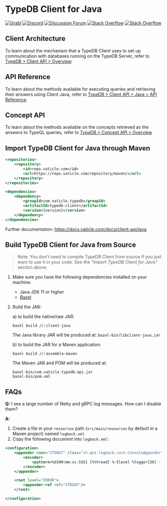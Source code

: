 # TypeDB Client for Java

[![Grabl](https://grabl.io/api/status/vaticle/typedb-client-java/badge.svg)](https://grabl.io/vaticle/typedb-client-java)
[![Discord](https://img.shields.io/discord/665254494820368395?color=7389D8&label=chat&logo=discord&logoColor=ffffff)](https://vaticle.com/discord)
[![Discussion Forum](https://img.shields.io/discourse/https/forum.vaticle.com/topics.svg)](https://forum.vaticle.com)
[![Stack Overflow](https://img.shields.io/badge/stackoverflow-typedb-796de3.svg)](https://stackoverflow.com/questions/tagged/typedb)
[![Stack Overflow](https://img.shields.io/badge/stackoverflow-typeql-3dce8c.svg)](https://stackoverflow.com/questions/tagged/typeql)

## Client Architecture
To learn about the mechanism that a TypeDB Client uses to set up communication with databases running on the TypeDB Server, refer to [TypeDB > Client API > Overview](http://docs.vaticle.com/docs/client-api/overview).

## API Reference
To learn about the methods available for executing queries and retrieving their answers using Client Java, refer to [TypeDB > Client API > Java > API Reference](http://docs.vaticle.com/docs/client-api/java#api-reference).

## Concept API
To learn about the methods available on the concepts retrieved as the answers to TypeQL queries, refer to [TypeDB > Concept API > Overview](http://docs.vaticle.com/docs/concept-api/overview)

## Import TypeDB Client for Java through Maven

```xml
<repositories>
    <repository>
        <id>repo.vaticle.com</id>
        <url>https://repo.vaticle.com/repository/maven/</url>
    </repository>
</repositories>

<dependencies>
    <dependency>
        <groupId>com.vaticle.typedb</groupId>
        <artifactId>typedb-client</artifactId>
        <version>{version}</version>
    </dependency>
</dependencies>
```

Further documentation: https://docs.vaticle.com/docs/client-api/java

## Build TypeDB Client for Java from Source

> Note: You don't need to compile TypeDB Client from source if you just want to use it in your code. See the _"Import TypeDB Client for Java"_ section above.

1. Make sure you have the following dependencies installed on your machine:
    - Java JDK 11 or higher
    - [Bazel](https://docs.bazel.build/versions/master/install.html)

2. Build the JAR:

   a) to build the native/raw JAR:
   ```
   bazel build //:client-java
   ```
   The Java library JAR will be produced at: `bazel-bin/libclient-java.jar`

   b) to build the JAR for a Maven application:
   ```
   bazel build //:assemble-maven
   ```
   The Maven JAR and POM will be produced at: 
   ```
   bazel-bin/com.vaticle.typedb:api.jar
   bazel-bin/pom.xml
   ```

## FAQs

**Q:** I see a large number of Netty and gRPC log messages. How can I disable them?

**A:** 
1. Create a file in your `resources` path (`src/main/resources` by default in a Maven project) named `logback.xml`.
2. Copy the following document into `logback.xml`:
```xml
<configuration>
    <appender name="STDOUT" class="ch.qos.logback.core.ConsoleAppender">
        <encoder>
            <pattern>%d{HH:mm:ss.SSS} [%thread] %-5level %logger{36} - %msg%n</pattern>
        </encoder>
    </appender>

    <root level="ERROR">
        <appender-ref ref="STDOUT"/>
    </root>

</configuration>
```
